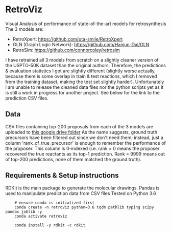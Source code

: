 # RetroViz
Visual Analysis of performance of state-of-the-art models for retrosynthesis
The 3 models are:
- RetroXpert: https://github.com/uta-smile/RetroXpert
- GLN (Graph Logic Network): https://github.com/Hanjun-Dai/GLN
- RetroSim: https://github.com/connorcoley/retrosim

I have retrained all 3 models from scratch on a slightly cleaner version of the USPTO-50K dataset than the original authors. Therefore, the predictions & evaluation statistics I got are slightly different (slightly worse actually, because there is some overlap in train & test reactions, which I removed from the training dataset, making the test set slightly harder). Unfortunately I am unable to release the cleaned data files nor the python scripts yet as it is still a work in progress for another project. See below for the link to the prediction CSV files.

## Data
CSV files containing top-200 proposals from each of the 3 models are uploaded to [this google drive folder](https://drive.google.com/drive/folders/1NX8iZI3xfUzlXkWsfTyFlGj6srlNSQDd?usp=sharing) As the name suggests, ground truth precursors have been filtered out since we don't need them; instead, just a column 'rank_of_true_precursor' is enough to remember the performance of the proposer. This column is 0-indexed (i.e. rank = 0 means the proposer recovered the true reactants as its top-1 prediction. Rank = 9999 means out of top-200 predictions, none of them matched the ground truth). 

## Requirements & Setup instructions
RDKit is the main package to generate the molecular drawings. Pandas is used to manipulate prediction data from CSV files
Tested on Python 3.6
```
    # ensure conda is initialized first
    conda create -n retroviz python=3.6 tqdm pathlib typing scipy pandas joblib -y
    conda activate retroviz

    conda install -y rdkit -c rdkit
